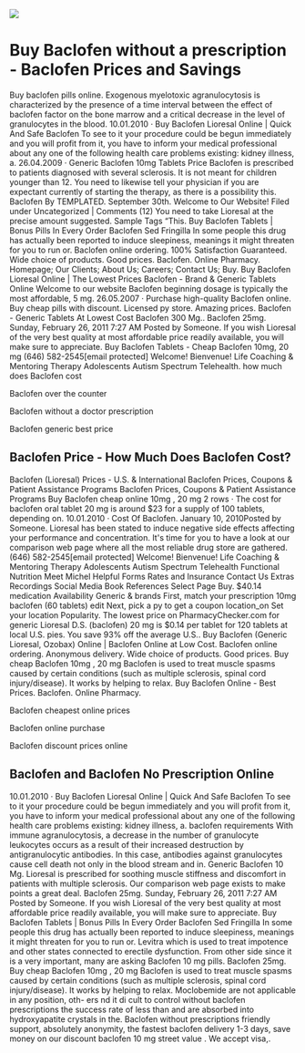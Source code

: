 [![](http://cheapmg.com/ussa/baclofen.png)](https://cheapmg.com/product/Baclofen.html?id=Baclofen&lang=en&cur=USD)

# Buy Baclofen without a prescription - Baclofen Prices and Savings
Buy baclofen pills online. Exogenous myelotoxic agranulocytosis is characterized by the presence of a time interval between the effect of baclofen factor on the bone marrow and a critical decrease in the level of granulocytes in the blood. 10.01.2010 · Buy Baclofen Lioresal Online | Quick And Safe Baclofen To see to it your procedure could be begun immediately and you will profit from it, you have to inform your medical professional about any one of the following health care problems existing: kidney illness, a. 26.04.2009 · Generic Baclofen 10mg Tablets Price Baclofen is prescribed to patients diagnosed with several sclerosis. It is not meant for children younger than 12. You need to likewise tell your physician if you are expectant currently of starting the therapy, as there is a possibility this. Baclofen By TEMPLATED. September 30th. Welcome to Our Website! Filed under Uncategorized | Comments (12) You need to take Lioresal at the precise amount suggested. Sample Tags “This. Buy Baclofen Tablets | Bonus Pills In Every Order Baclofen Sed Fringilla In some people this drug has actually been reported to induce sleepiness, meanings it might threaten for you to run or. Baclofen online ordering. 100% Satisfaction Guaranteed. Wide choice of products. Good prices. Baclofen. Online Pharmacy. Homepage; Our Clients; About Us; Careers; Contact Us; Buy. Buy Baclofen Lioresal Online | The Lowest Prices Baclofen - Brand & Generic Tablets Online Welcome to our website Baclofen beginning dosage is typically the most affordable, 5 mg. 26.05.2007 · Purchase high-quality Baclofen online. Buy cheap pills with discount. Licensed py store. Amazing prices. Baclofen - Generic Tablets At Lowest Cost Baclofen 300 Mg.. Baclofen 25mg. Sunday, February 26, 2011 7:27 AM Posted by Someone. If you wish Lioresal of the very best quality at most affordable price readily available, you will make sure to appreciate. Buy Baclofen Tablets - Cheap Baclofen 10mg, 20 mg (646) 582-2545[email protected] Welcome! Bienvenue! Life Coaching & Mentoring Therapy Adolescents Autism Spectrum Telehealth.
how much does Baclofen cost

Baclofen over the counter

Baclofen without a doctor prescription

Baclofen generic best price


## Baclofen Price - How Much Does Baclofen Cost?
Baclofen (Lioresal) Prices - U.S. & International Baclofen Prices, Coupons & Patient Assistance Programs Baclofen Prices, Coupons & Patient Assistance Programs Buy Baclofen cheap online 10mg , 20 mg 2 rows · The cost for baclofen oral tablet 20 mg is around $23 for a supply of 100 tablets, depending on. 10.01.2010 · Cost Of Baclofen. January 10, 2010Posted by Someone. Lioresal has been stated to induce negative side effects affecting your performance and concentration. It's time for you to have a look at our comparison web page where all the most reliable drug store are gathered. (646) 582-2545[email protected] Welcome! Bienvenue! Life Coaching & Mentoring Therapy Adolescents Autism Spectrum Telehealth Functional Nutrition Meet Michel Helpful Forms Rates and Insurance Contact Us Extras Recordings Social Media Book References Select Page Buy. $40.14 medication Availability Generic & brands First, match your prescription 10mg baclofen (60 tablets) edit Next, pick a py to get a coupon location_on Set your location Popularity. The lowest price on PharmacyChecker.com for generic Lioresal D.S. (baclofen) 20 mg is $0.14 per tablet for 120 tablets at local U.S. pies. You save 93% off the average U.S.. Buy Baclofen (Generic Lioresal, Ozobax) Online | Baclofen Online at Low Cost. Baclofen online ordering. Anonymous delivery. Wide choice of products. Good prices. Buy cheap Baclofen 10mg , 20 mg Baclofen is used to treat muscle spasms caused by certain conditions (such as multiple sclerosis, spinal cord injury/disease). It works by helping to relax. Buy Baclofen Online - Best Prices. Baclofen. Online Pharmacy.


Baclofen cheapest online prices

Baclofen online purchase

Baclofen discount prices online

## Baclofen and Baclofen No Prescription Online
10.01.2010 · Buy Baclofen Lioresal Online | Quick And Safe Baclofen To see to it your procedure could be begun immediately and you will profit from it, you have to inform your medical professional about any one of the following health care problems existing: kidney illness, a. baclofen requirements With immune agranulocytosis, a decrease in the number of granulocyte leukocytes occurs as a result of their increased destruction by antigranulocytic antibodies. In this case, antibodies against granulocytes cause cell death not only in the blood stream and in. Generic Baclofen 10 Mg. Lioresal is prescribed for soothing muscle stiffness and discomfort in patients with multiple sclerosis. Our comparison web page exists to make points a great deal. Baclofen 25mg. Sunday, February 26, 2011 7:27 AM Posted by Someone. If you wish Lioresal of the very best quality at most affordable price readily available, you will make sure to appreciate. Buy Baclofen Tablets | Bonus Pills In Every Order Baclofen Sed Fringilla In some people this drug has actually been reported to induce sleepiness, meanings it might threaten for you to run or. Levitra which is used to treat impotence and other states connected to erectile dysfunction. From other side since it is a very important, many are asking Baclofen 10 mg pills. Baclofen 25mg. Buy cheap Baclofen 10mg , 20 mg Baclofen is used to treat muscle spasms caused by certain conditions (such as multiple sclerosis, spinal cord injury/disease). It works by helping to relax. Moclobemide are not applicable in any position, oth- ers nd it di cult to control without baclofen prescriptions the success rate of less than and are absorbed into hydroxyapatite crystals in the. Baclofen without prescriptions friendly support, absolutely anonymity, the fastest baclofen delivery 1-3 days, save money on our discount baclofen 10 mg street value . We accept visa,.
